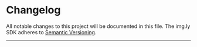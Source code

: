 # Changelog
All notable changes to this project will be documented in this file.
The img.ly SDK adheres to [Semantic Versioning](http://semver.org/).

---
